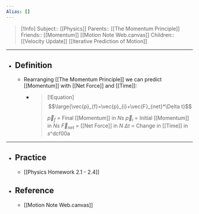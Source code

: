 ```yaml
---
Alias: []
---
```

> [!Info]
> Subject:: [[Physics]]
> Parents:: [[The Momentum Principle]]
> Friends:: [[Momentum]] [[Motion Note Web.canvas]]
> Children:: [[Velocity Update]] [[Iterative Prediction of Motion]]
---
- ## Definition
	- Rearranging [[The Momentum Principle]] we can predict [[Momentum]] with [[Net Force]] and [[Time]]:
		- > [!Equation]
		  > $$\large{\vec{p}_{f}=\vec{p}_{i}+\vec{F}_{net}*\Delta t}$$
		  > 
		  > $\vec{p}_{f}$ = Final [[Momentum]] in $Ns$
		  > $\vec{p}_{i}$ = Initial [[Momentum]] in $Ns$
		  > $\vec{F}_{net}$ = [[Net Force]] in $N$
		  > $\Delta t$ = Change in [[Time]]  in $s$^dcf00a
---
- ## Practice
	- [[Physics Homework 2.1 - 2.4]]
- ## Reference
	- [[Motion Note Web.canvas]]